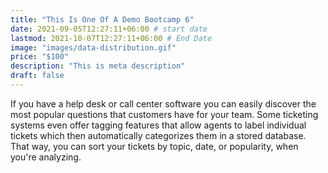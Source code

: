 ```yaml
---
title: "This Is One Of A Demo Bootcamp 6"
date: 2021-09-05T12:27:11+06:00 # start date
lastmod: 2021-10-07T12:27:11+06:00 # End Date
image: "images/data-distribution.gif"
price: "$100"
description: "This is meta description"
draft: false
---
```


If you have a help desk or call center software you can easily discover the most popular questions that customers have for your team. Some ticketing systems even offer tagging features that allow agents to label individual tickets which then automatically categorizes them in a stored database. That way, you can sort your tickets by topic, date, or popularity, when you're analyzing.